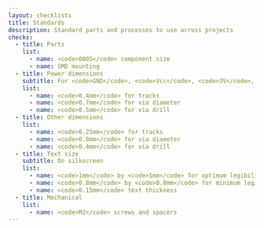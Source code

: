 ```yaml
---
layout: checklists
title: Standards
description: Standard parts and processes to use across projects
checks:
  - title: Parts
    list:
      - name: <code>0805</code> component size
      - name: SMD mounting
  - title: Power dimensions
    subtitle: For <code>GND</code>, <code>Vcc</code>, <code>3V</code>, <code>5V</code>
    list:
      - name: <code>0.4mm</code> for tracks
      - name: <code>0.7mm</code> for via diameter
      - name: <code>0.5mm</code> for via drill
  - title: Other dimensions
    list:
      - name: <code>0.25mm</code> for tracks
      - name: <code>0.8mm</code> for via diameter
      - name: <code>0.4mm</code> for via drill
  - title: Text size
    subtitle: On silkscreen
    list:
      - name: <code>1mm</code> by <code>1mm</code> for optimum legibility size
      - name: <code>0.8mm</code> by <code>0.8mm</code> for minimum legibility size
      - name: <code>0.15mm</code> text thickness
  - title: Mechanical
    list:
      - name: <code>M2</code> screws and spacers
---
```

